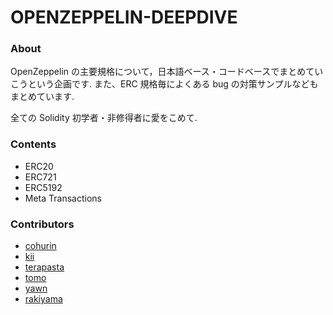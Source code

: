 # OPENZEPPELIN-DEEPDIVE

### About

OpenZeppelin の主要規格について，日本語ベース・コードベースでまとめていこうという企画です.
また、ERC 規格毎によくある bug の対策サンプルなどもまとめています.

全ての Solidity 初学者・非修得者に愛をこめて.

### Contents

- ERC20
- ERC721
- ERC5192
- Meta Transactions

### Contributors

- [cohurin](https://github.com/neila)
- [kii](https://github.com/empire-uts)
- [terapasta](https://github.com/terapasta)
- [tomo](https://github.com/Tomosuke0930)
- [yawn](https://github.com/yawn-c111)
- [rakiyama](https://github.com/ryojiroakiyama)